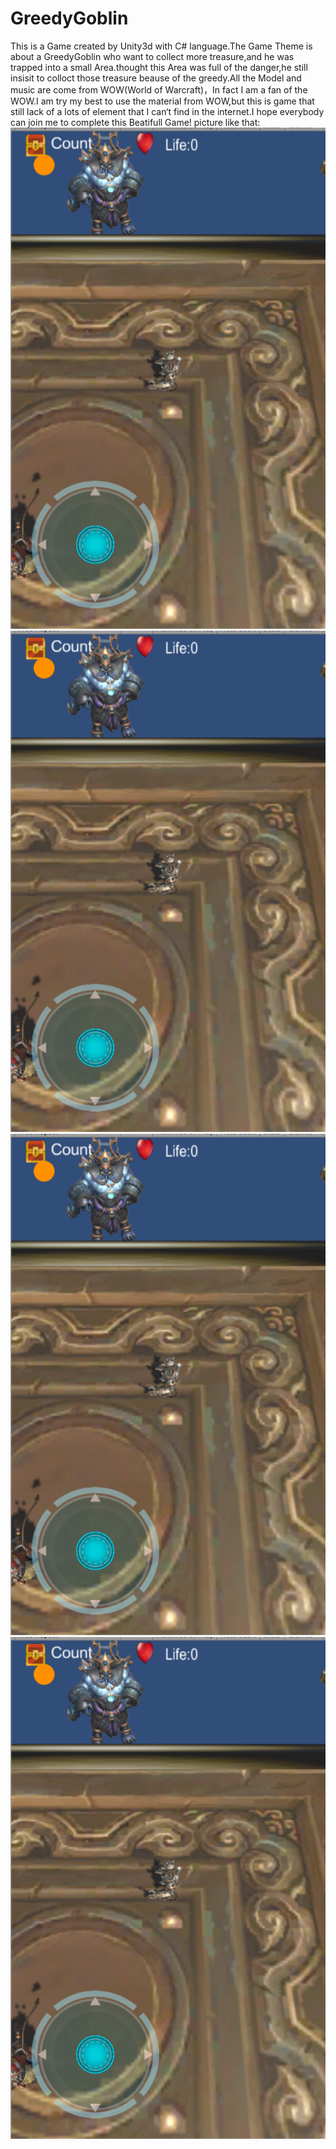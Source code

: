 # GreedyGoblin
This is a Game created by Unity3d with  C# language.The Game Theme is about a GreedyGoblin who want to collect more treasure,and he was trapped into a small Area.thought this Area was full of the danger,he still insisit to colloct those treasure beause of the greedy.All the Model  and music are come from WOW(World of Warcraft)，In fact I am a fan of  the WOW.I am try my best to use the material from WOW,but this is game that still lack of a lots of element that I can‘t find in the internet.I hope everybody can join me to complete this Beatifull Game! 
picture like that:
![image](https://github.com/Emerson92/GreedyGoblin/blob/master/ShowThePicture/picture1.png)
![image](https://github.com/Emerson92/GreedyGoblin/blob/master/ShowThePicture/picture1.png)
![image](https://github.com/Emerson92/GreedyGoblin/blob/master/ShowThePicture/picture1.png)
![image](https://github.com/Emerson92/GreedyGoblin/blob/master/ShowThePicture/picture1.png)